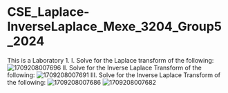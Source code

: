 # CSE_Laplace-InverseLaplace_Mexe_3204_Group5_2024
This is a Laboratory 1.
I. Solve for the Laplace transform of the following:
![1709208007696](https://github.com/hazelpunzalan/CSE_Laplace-InverseLaplace_Mexe_3204_Group5_2024/assets/157662884/6352a6e0-a130-4076-93b5-021f80c8feb5)
II. Solve for the Inverse Laplace Transform of the following:
![1709208007691](https://github.com/hazelpunzalan/CSE_Laplace-InverseLaplace_Mexe_3204_Group5_2024/assets/157662884/837771aa-02ed-4a3b-befb-c69f23f5109e)
III. Solve for the Inverse Laplace Transform of the following:
![1709208007686](https://github.com/hazelpunzalan/CSE_Laplace-InverseLaplace_Mexe_3204_Group5_2024/assets/157662884/3be5b188-eb2c-4bc8-a2c2-7853eb942137)
![1709208007682](https://github.com/hazelpunzalan/CSE_Laplace-InverseLaplace_Mexe_3204_Group5_2024/assets/157662884/4dec441a-426a-499e-8eab-be45f5cd893b)
